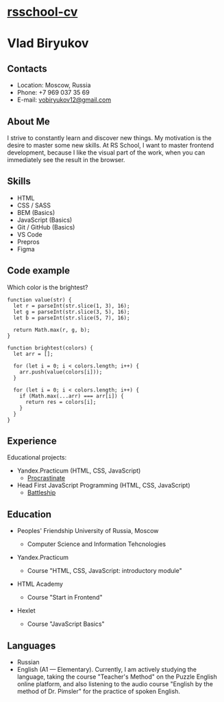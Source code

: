 # [rsschool-cv](https://vobiryukov12.github.io/rsschool-cv/)
# Vlad Biryukov

## Contacts

* Location: Moscow, Russia <br>
* Phone: +7 969 037 35 69 <br>
* E-mail: vobiryukov12@gmail.com

## About Me

I strive to constantly learn and discover new things. My motivation is the desire to master some new skills. At RS School, I want to master frontend development, because I like the visual part of the work, when you can immediately see the result in the browser.

## Skills

* HTML <br>
* CSS / SASS <br>
* BEM (Basics) <br>
* JavaScript (Basics) <br>
* Git / GitHub (Basics) <br>
* VS Code <br>
* Prepros <br>
* Figma <br>

## Code example

Which color is the brightest?
```
function value(str) {
  let r = parseInt(str.slice(1, 3), 16);
  let g = parseInt(str.slice(3, 5), 16);
  let b = parseInt(str.slice(5, 7), 16);
  
  return Math.max(r, g, b);
}

function brightest(colors) { 
  let arr = []; 
  
  for (let i = 0; i < colors.length; i++) {
    arr.push(value(colors[i]));
  }
  
  for (let i = 0; i < colors.length; i++) {
    if (Math.max(...arr) === arr[i]) {
      return res = colors[i];
    }
  }
}
```

## Experience

Educational projects:

* Yandex.Practicum (HTML, CSS, JavaScript)
  + [Procrastinate](https://vobiryukov12.github.io/procrastinate) 
* Head First JavaScript Programming (HTML, CSS, JavaScript)
  + [Battleship](https://vobiryukov12.github.io/battleship) 

## Education
* Peoples' Friendship University of Russia, Moscow
  + Computer Science and Information Tehcnologies

* Yandex.Practicum
  + Сourse "HTML, CSS, JavaScript: introductory module"

* HTML Academy 
  + Сourse "Start in Frontend"
  
* Hexlet
  + Сourse "JavaScript Basics"

## Languages
* Russian <br>
* English (A1 — Elementary). Currently, I am actively studying the language, taking the course "Teacher's Method" on the Puzzle English online platform, and also listening to the audio course "English by the method of Dr. Pimsler" for the practice of spoken English.
